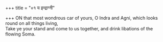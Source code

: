 +++
title = "०१ य इन्द्राग्नी"

+++
ON that most wondrous car of yours, O Indra and Agni, which looks round on all things living,  
     Take ye your stand and come to us together, and drink libations of the flowing Soma.